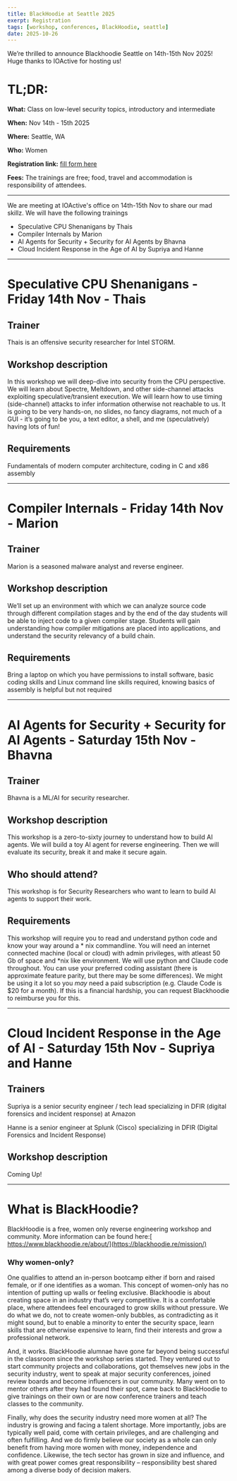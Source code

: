 ```yaml
---
title: BlackHoodie at Seattle 2025
exerpt: Registration
tags: [workshop, conferences, BlackHoodie, seattle]
date: 2025-10-26
---
```

We’re thrilled to announce Blackhoodie Seattle on 14th-15th Nov 2025! Huge thanks to IOActive for hosting us!
# **TL;DR:**

**What:** Class on low-level security topics, introductory and intermediate

**When:** Nov 14th - 15th 2025

**Where:** Seattle, WA

**Who:** Women

**Registration link:** [fill form here](https://forms.gle/CwxFJFTGd6VdffJY7)

**Fees:** The trainings are free; food, travel and accommodation is responsibility of attendees.

---

 We are meeting at IOActive's office on 14th-15th Nov to share our mad skillz. We will have the following trainings
 - Speculative CPU Shenanigans by Thais
 - Compiler Internals by Marion
 - AI Agents for Security + Security for AI Agents by Bhavna
 - Cloud Incident Response in the Age of AI by Supriya and Hanne 


---
# Speculative CPU Shenanigans - Friday 14th Nov - Thais

## Trainer
Thais is an offensive security researcher for Intel STORM.
## Workshop description 
In this workshop we will deep-dive into security from the CPU perspective. We will learn about Spectre, Meltdown, and other side-channel attacks exploiting speculative/transient execution. We will learn how to use timing (side-channel) attacks to infer information otherwise not reachable to us. It is going to be very hands-on, no slides, no fancy diagrams, not much of a GUI - it’s going to be you, a text editor, a shell, and me (speculatively) having lots of fun!
## Requirements
Fundamentals of modern computer architecture, coding in C and x86 assembly

---
# Compiler Internals - Friday 14th Nov - Marion

## Trainer
Marion is a seasoned malware analyst and reverse engineer. 
## Workshop description 
We’ll set up an environment with which we can analyze source code through different compilation stages and by the end of the day students will be able to inject code to a given compiler stage. Students will gain understanding how compiler mitigations are placed into applications, and understand the security relevancy of a build chain.
## Requirements
Bring a laptop on which you have permissions to install software, basic coding skills and Linux command line skills required, knowing basics of assembly is helpful but not required

---
# AI Agents for Security + Security for AI Agents - Saturday 15th Nov - Bhavna

## Trainer
Bhavna is a ML/AI for security researcher.
## Workshop description 
This workshop is a zero-to-sixty journey to understand how to build AI agents. We will build a toy AI agent for reverse engineering. Then we will evaluate its security, break it and make it secure again.
## Who should attend?
This workshop is for Security Researchers who want to learn to build AI agents to support their work.
## Requirements
This workshop will require you to read and understand python code and know your way around a \* nix commandline. You will need an internet connected machine (local or cloud) with admin privileges, with atleast 50 Gb of space and \*nix like environment. We will use python and Claude code throughout. You can use your preferred coding assistant (there is approximate feature parity, but there may be some differences). We might be using it a lot so you _may_ need a paid subscription (e.g. Claude Code is $20 for a month). If this is a financial hardship, you can request Blackhoodie to reimburse you for this. 

---
# Cloud Incident Response in the Age of AI - Saturday 15th Nov - Supriya and Hanne

## Trainers
Supriya is a senior security engineer / tech lead specializing in DFIR (digital forensics and incident response) at Amazon

Hanne is a senior engineer at Splunk (Cisco) specializing in DFIR (Digital Forensics and Incident Response)
## Workshop description 
Coming Up!

---
# **What is BlackHoodie?**
BlackHoodie is a free, women only reverse engineering workshop and community. More information can be found here:[ https://www.blackhoodie.re/about/](https://blackhoodie.re/mission/)

### **Why women-only?**

One qualifies to attend an in-person bootcamp either if born and raised female, or if one identifies as a woman. This concept of women-only has no intention of putting up walls or feeling exclusive. Blackhoodie is about creating space in an industry that’s very competitive. It is a comfortable place, where attendees feel encouraged to grow skills without pressure. We do what we do, not to create women-only bubbles, as contradicting as it might sound, but to enable a minority to enter the security space, learn skills that are otherwise expensive to learn, find their interests and grow a professional network.

And, it works. BlackHoodie alumnae have gone far beyond being successful in the classroom since the workshop series started. They ventured out to start community projects and collaborations, got themselves new jobs in the security industry, went to speak at major security conferences, joined review boards and become influencers in our community. Many went on to mentor others after they had found their spot, came back to BlackHoodie to give trainings on their own or are now conference trainers and teach classes to the community.

Finally, why does the security industry need more women at all? The industry is growing and facing a talent shortage. More importantly, jobs are typically well paid, come with certain privileges, and are challenging and often fulfilling. And we do firmly believe our society as a whole can only benefit from having more women with money, independence and confidence. Likewise, the tech sector has grown in size and influence, and with great power comes great responsibility – responsibility best shared among a diverse body of decision makers.
